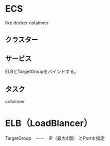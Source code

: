 # ECS

like docker cotainner

## クラスター

## サービス

ELBとTargetGroupをバインドする。

## タスク

cotainner



# ELB（LoadBlancer）

TargetGroup　ーー　IP（最大4個） とPortを指定　



